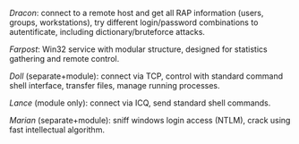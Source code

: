 *Dracon*: connect to a remote host and get all RAP information (users, groups, workstations), try different login/password combinations to autentificate, including dictionary/bruteforce attacks. 

*Farpost*: Win32 service with modular structure, designed for statistics gathering and remote control. 

*Doll* (separate+module): connect via TCP, control with standard command shell interface, transfer files, manage running processes. 

*Lance* (module only): connect via ICQ, send standard shell commands. 

*Marian* (separate+module): sniff windows login access (NTLM), crack using fast intellectual algorithm.
